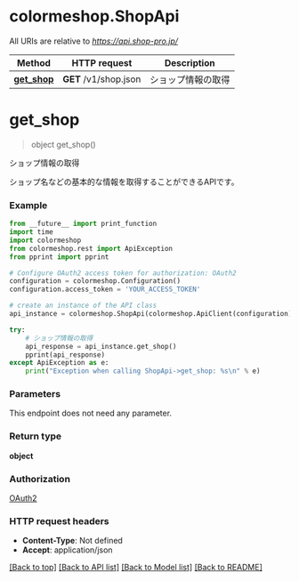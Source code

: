 # colormeshop.ShopApi

All URIs are relative to *https://api.shop-pro.jp/*

Method | HTTP request | Description
------------- | ------------- | -------------
[**get_shop**](ShopApi.md#get_shop) | **GET** /v1/shop.json | ショップ情報の取得


# **get_shop**
> object get_shop()

ショップ情報の取得

ショップ名などの基本的な情報を取得することができるAPIです。 

### Example
```python
from __future__ import print_function
import time
import colormeshop
from colormeshop.rest import ApiException
from pprint import pprint

# Configure OAuth2 access token for authorization: OAuth2
configuration = colormeshop.Configuration()
configuration.access_token = 'YOUR_ACCESS_TOKEN'

# create an instance of the API class
api_instance = colormeshop.ShopApi(colormeshop.ApiClient(configuration))

try:
    # ショップ情報の取得
    api_response = api_instance.get_shop()
    pprint(api_response)
except ApiException as e:
    print("Exception when calling ShopApi->get_shop: %s\n" % e)
```

### Parameters
This endpoint does not need any parameter.

### Return type

**object**

### Authorization

[OAuth2](../README.md#OAuth2)

### HTTP request headers

 - **Content-Type**: Not defined
 - **Accept**: application/json

[[Back to top]](#) [[Back to API list]](../README.md#documentation-for-api-endpoints) [[Back to Model list]](../README.md#documentation-for-models) [[Back to README]](../README.md)


